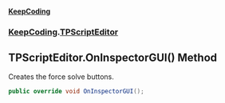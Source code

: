 #### [KeepCoding](index.md 'index')
### [KeepCoding](KeepCoding.md 'KeepCoding').[TPScriptEditor](KeepCoding_TPScriptEditor.md 'KeepCoding.TPScriptEditor')
## TPScriptEditor.OnInspectorGUI() Method
Creates the force solve buttons.  
```csharp
public override void OnInspectorGUI();
```
